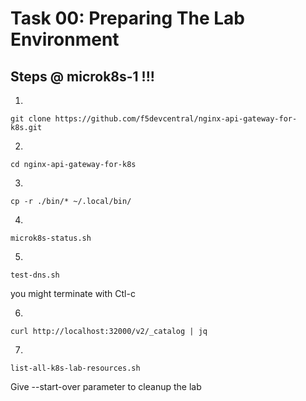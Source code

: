 # Task 00: Preparing The Lab Environment

## Steps @ microk8s-1 !!!

1.
```
git clone https://github.com/f5devcentral/nginx-api-gateway-for-k8s.git
```
2.
```
cd nginx-api-gateway-for-k8s
```
3.
```
cp -r ./bin/* ~/.local/bin/
```
4.
```
microk8s-status.sh
```
5.
```
test-dns.sh
```
you might terminate with Ctl-c

6.
```
curl http://localhost:32000/v2/_catalog | jq
```
7.
```
list-all-k8s-lab-resources.sh
```
Give --start-over parameter to cleanup the lab
